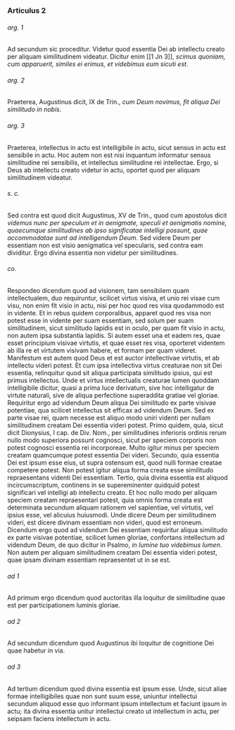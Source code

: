 ### Articulus 2

###### arg. 1
Ad secundum sic proceditur. Videtur quod essentia Dei ab intellectu creato per aliquam similitudinem videatur. Dicitur enim [[1 Jn 3]], *scimus quoniam, cum apparuerit, similes ei erimus, et videbimus eum sicuti est*.

###### arg. 2
Praeterea, Augustinus dicit, IX de Trin., *cum Deum novimus, fit aliqua Dei similitudo in nobis*.

###### arg. 3
Praeterea, intellectus in actu est intelligibile in actu, sicut sensus in actu est sensibile in actu. Hoc autem non est nisi inquantum informatur sensus similitudine rei sensibilis, et intellectus similitudine rei intellectae. Ergo, si Deus ab intellectu creato videtur in actu, oportet quod per aliquam similitudinem videatur.

###### s. c.
Sed contra est quod dicit Augustinus, XV de Trin., quod cum apostolus dicit *videmus nunc per speculum et in aenigmate, speculi et aenigmatis nomine, quaecumque similitudines ab ipso significatae intelligi possunt, quae accommodatae sunt ad intelligendum Deum*. Sed videre Deum per essentiam non est visio aenigmatica vel specularis, sed contra eam dividitur. Ergo divina essentia non videtur per similitudines.

###### co.
Respondeo dicendum quod ad visionem, tam sensibilem quam intellectualem, duo requiruntur, scilicet virtus visiva, et unio rei visae cum visu, non enim fit visio in actu, nisi per hoc quod res visa quodammodo est in vidente. Et in rebus quidem corporalibus, apparet quod res visa non potest esse in vidente per suam essentiam, sed solum per suam similitudinem, sicut similitudo lapidis est in oculo, per quam fit visio in actu, non autem ipsa substantia lapidis. Si autem esset una et eadem res, quae esset principium visivae virtutis, et quae esset res visa, oporteret videntem ab illa re et virtutem visivam habere, et formam per quam videret. Manifestum est autem quod Deus et est auctor intellectivae virtutis, et ab intellectu videri potest. Et cum ipsa intellectiva virtus creaturae non sit Dei essentia, relinquitur quod sit aliqua participata similitudo ipsius, qui est primus intellectus. Unde et virtus intellectualis creaturae lumen quoddam intelligibile dicitur, quasi a prima luce derivatum, sive hoc intelligatur de virtute naturali, sive de aliqua perfectione superaddita gratiae vel gloriae. Requiritur ergo ad videndum Deum aliqua Dei similitudo ex parte visivae potentiae, qua scilicet intellectus sit efficax ad videndum Deum. Sed ex parte visae rei, quam necesse est aliquo modo uniri videnti per nullam similitudinem creatam Dei essentia videri potest. Primo quidem, quia, sicut dicit Dionysius, I cap. de Div. Nom., per similitudines inferioris ordinis rerum nullo modo superiora possunt cognosci, sicut per speciem corporis non potest cognosci essentia rei incorporeae. Multo igitur minus per speciem creatam quamcumque potest essentia Dei videri. Secundo, quia essentia Dei est ipsum esse eius, ut supra ostensum est, quod nulli formae creatae competere potest. Non potest igitur aliqua forma creata esse similitudo repraesentans videnti Dei essentiam. Tertio, quia divina essentia est aliquod incircumscriptum, continens in se supereminenter quidquid potest significari vel intelligi ab intellectu creato. Et hoc nullo modo per aliquam speciem creatam repraesentari potest, quia omnis forma creata est determinata secundum aliquam rationem vel sapientiae, vel virtutis, vel ipsius esse, vel alicuius huiusmodi. Unde dicere Deum per similitudinem videri, est dicere divinam essentiam non videri, quod est erroneum. Dicendum ergo quod ad videndum Dei essentiam requiritur aliqua similitudo ex parte visivae potentiae, scilicet lumen gloriae, confortans intellectum ad videndum Deum, de quo dicitur in Psalmo, *in lumine tuo videbimus lumen*. Non autem per aliquam similitudinem creatam Dei essentia videri potest, quae ipsam divinam essentiam repraesentet ut in se est.

###### ad 1
Ad primum ergo dicendum quod auctoritas illa loquitur de similitudine quae est per participationem luminis gloriae.

###### ad 2
Ad secundum dicendum quod Augustinus ibi loquitur de cognitione Dei quae habetur in via.

###### ad 3
Ad tertium dicendum quod divina essentia est ipsum esse. Unde, sicut aliae formae intelligibiles quae non sunt suum esse, uniuntur intellectui secundum aliquod esse quo informant ipsum intellectum et faciunt ipsum in actu; ita divina essentia unitur intellectui creato ut intellectum in actu, per seipsam faciens intellectum in actu.

